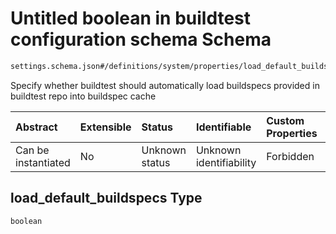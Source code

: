 # Untitled boolean in buildtest configuration schema Schema

```txt
settings.schema.json#/definitions/system/properties/load_default_buildspecs
```

Specify whether buildtest should automatically load  buildspecs provided in buildtest repo into buildspec cache

| Abstract            | Extensible | Status         | Identifiable            | Custom Properties | Additional Properties | Access Restrictions | Defined In                                                                  |
| :------------------ | :--------- | :------------- | :---------------------- | :---------------- | :-------------------- | :------------------ | :-------------------------------------------------------------------------- |
| Can be instantiated | No         | Unknown status | Unknown identifiability | Forbidden         | Allowed               | none                | [settings.schema.json*](../out/settings.schema.json "open original schema") |

## load_default_buildspecs Type

`boolean`
